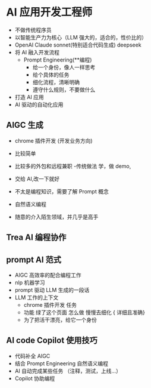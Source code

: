 # AI 应用开发工程师

- 不做传统程序员
- 以智能生产力为核心（LLM 强大的，适合的，性价比的）
- OpenAI
  Claude sonnet(特别适合代码生成)
  deepseek
- 将 AI 融入开发流程
  - Prompt Engineering(\*\*编程)
    - 给一个身份，像人一样思考
    - 给个具体的任务
    - 细化流程，清晰明确
    - 遵守什么规则，不要做什么
- 打造 AI 应用
- AI 驱动的自动化应用

## AIGC 生成

- chrome 插件开发 (开发业务方向)
- 比较简单
- 比较多的外包和远程兼职 -传统做法
  学，做 demo,

- 交给 AI,改一下就好
- 不太是编程知识，需要了解 Prompt 概念
- 自然语义编程
- 随意的介入陌生领域，并几乎是高手

## Trea AI 编程协作

## prompt AI 范式

- AIGC 高效率的配合编程工作
- nlp 机器学习
- prompt 驱动 LLM 生成的一段话
- LLM 工作的上下文
  - chrome 插件开发 任务
  - 功能 绿了这个页面 怎么做 慢慢去细化 { 详细且准确}
  - 为了把活干漂亮，给它一个身份

## AI code Copilot 使用技巧

- 代码补全 AIGC
- 结合 Prompt Engineering 自然语义编程
- AI 自动完成某些任务 （注释，测试，上线...）
- Copilot 协助编程
